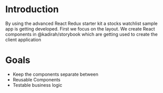 # Introduction

<p>By using the advanced React Redux starter kit a stocks watchlist sample app is getting developed. First we focus on the layout. We create React components in @kadirah/storybook which are getting used to create the client application </p>


# Goals

<ul>
  <li>Keep the components separate between</li>
  <li>Reusable Components</li>
  <li>Testable business logic</li>
</ul>